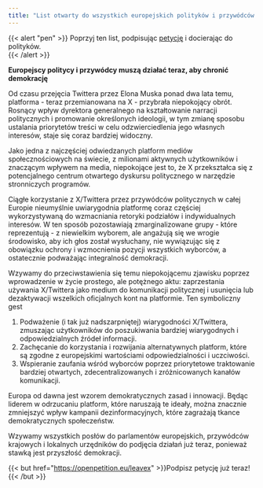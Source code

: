 ```yaml
---
title: "List otwarty do wszystkich europejskich polityków i przywódców o porzucenie X/Twittera"
---
```


{{< alert "pen" >}}
Poprzyj ten list, podpisując [petycję](https://openpetition.eu/leavex) i docierając do polityków.  
{{< /alert >}}


**Europejscy politycy i przywódcy muszą działać teraz, aby chronić demokrację**

Od czasu przejęcia Twittera przez Elona Muska ponad dwa lata temu, platforma - teraz przemianowana na X - przybrała niepokojący obrót. Rosnący wpływ dyrektora generalnego na kształtowanie narracji politycznych i promowanie określonych ideologii, w tym zmianę sposobu ustalania priorytetów treści w celu odzwierciedlenia jego własnych interesów, staje się coraz bardziej widoczny.

Jako jedna z najczęściej odwiedzanych platform mediów społecznościowych na świecie, z milionami aktywnych użytkowników i znaczącym wpływem na media, niepokojące jest to, że X przekształca się z potencjalnego centrum otwartego dyskursu politycznego w narzędzie stronniczych programów.

Ciągłe korzystanie z X/Twittera przez przywódców politycznych w całej Europie nieumyślnie uwiarygodnia platformę coraz częściej wykorzystywaną do wzmacniania retoryki podziałów i indywidualnych interesów. W ten sposób pozostawiają zmarginalizowane grupy - które reprezentują - z niewielkim wyborem, ale angażują się we wrogie środowisko, aby ich głos został wysłuchany, nie wywiązując się z obowiązku ochrony i wzmocnienia pozycji wszystkich wyborców, a ostatecznie podważając integralność demokracji.

Wzywamy do przeciwstawienia się temu niepokojącemu zjawisku poprzez wprowadzenie w życie prostego, ale potężnego aktu: zaprzestania używania X/Twittera jako medium do komunikacji politycznej i usunięcia lub dezaktywacji wszelkich oficjalnych kont na platformie. Ten symboliczny gest

1. Podważenie (i tak już nadszarpniętej) wiarygodności X/Twittera, zmuszając użytkowników do poszukiwania bardziej wiarygodnych i odpowiedzialnych źródeł informacji.
1. Zachęcanie do korzystania i rozwijania alternatywnych platform, które są zgodne z europejskimi wartościami odpowiedzialności i uczciwości.
1. Wspieranie zaufania wśród wyborców poprzez priorytetowe traktowanie bardziej otwartych, zdecentralizowanych i zróżnicowanych kanałów komunikacji.

Europa od dawna jest wzorem demokratycznych zasad i innowacji. Będąc liderem w odrzucaniu platform, które naruszają te ideały, można znacznie zmniejszyć wpływ kampanii dezinformacyjnych, które zagrażają tkance demokratycznych społeczeństw.

Wzywamy wszystkich posłów do parlamentów europejskich, przywódców krajowych i lokalnych urzędników do podjęcia działań już teraz, ponieważ stawką jest przyszłość demokracji.

{{< but href="https://openpetition.eu/leavex" >}}Podpisz petycję już teraz!{{< /but >}}
